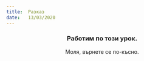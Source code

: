 ```yaml
---
title:  Разказ
date:   13/03/2020
---
```


### <center>Работим по този урок.</center>
<center>Моля, върнете се по-късно.</center>